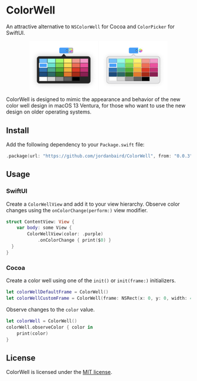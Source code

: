 # ColorWell

An attractive alternative to `NSColorWell` for Cocoa and `ColorPicker` for SwiftUI.

<div align='center'>
    <img src='Sources/ColorWell/Documentation.docc/Resources/color-well-with-popover~dark.png', style='width:37%'>
    <img src='Sources/ColorWell/Documentation.docc/Resources/color-well-with-popover.png', style='width:37%'>
</div>

ColorWell is designed to mimic the appearance and behavior of the new color well design in macOS 13 Ventura, for those who want to use the new design on older operating systems.

## Install

Add the following dependency to your `Package.swift` file:

```swift
.package(url: "https://github.com/jordanbaird/ColorWell", from: "0.0.3")
```

## Usage

### SwiftUI

Create a `ColorWellView` and add it to your view hierarchy. Observe color changes using the `onColorChange(perform:)` view modifier.

```swift
struct ContentView: View {
    var body: some View {
        ColorWellView(color: .purple)
            .onColorChange { print($0) }
  }
}
```

### Cocoa

Create a color well using one of the `init()` or `init(frame:)` initializers.

```swift
let colorWellDefaultFrame = ColorWell()
let colorWellCustomFrame = ColorWell(frame: NSRect(x: 0, y: 0, width: 400, height: 200))
```

Observe changes to the `color` value.

```swift
let colorWell = ColorWell()
colorWell.observeColor { color in
    print(color)
}
```

## License

ColorWell is licensed under the [MIT license](http://www.opensource.org/licenses/mit-license).
